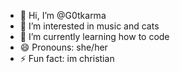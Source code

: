 - 👋 Hi, I’m @G0tkarma
- 👀 I’m interested in music and cats
- 🌱 I’m currently learning how to code
- 😄 Pronouns: she/her
- ⚡ Fun fact: im christian

<!---
G0tkarma/G0tkarma is a ✨ special ✨ repository because its `README.md` (this file) appears on your GitHub profile.
You can click the Preview link to take a look at your changes.
--->
